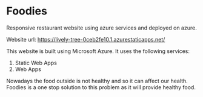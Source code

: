 # Foodies
Responsive restaurant website using azure services and deployed on azure.

Website url:
https://lively-tree-0ceb2fe10.1.azurestaticapps.net/

This website is built using Microsoft Azure. It uses the following services:
1. Static Web Apps
2. Web Apps

Nowadays the food outside is not healthy and so it can affect our health. Foodies is a one stop solution to this problem as it will provide healthy food.


